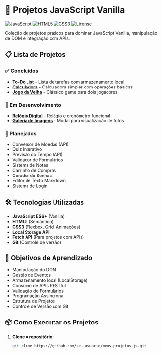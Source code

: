 # 🚀 Projetos JavaScript Vanilla

[![JavaScript](https://img.shields.io/badge/JavaScript-ES6%2B-yellow)](https://developer.mozilla.org/en-US/docs/Web/JavaScript)
[![HTML5](https://img.shields.io/badge/HTML5-E34F26?logo=html5&logoColor=white)](https://developer.mozilla.org/en-US/docs/Web/HTML)
[![CSS3](https://img.shields.io/badge/CSS3-1572B6?logo=css3&logoColor=white)](https://developer.mozilla.org/en-US/docs/Web/CSS)
[![License](https://img.shields.io/badge/License-MIT-blue)](LICENSE)

Coleção de projetos práticos para dominar JavaScript Vanilla, manipulação de DOM e integração com APIs.

## 📋 Lista de Projetos

### ✅ Concluídos
- **[To-Do List](./todo-list/)** - Lista de tarefas com armazenamento local
- **[Calculadora](./calculadora/)** - Calculadora simples com operações básicas
- **[Jogo da Velha](./jogo-da-velha/)** - Clássico game para dois jogadores

### 🚧 Em Desenvolvimento
- **[Relógio Digital](./relogio-digital/)** - Relógio e cronômetro funcional
- **[Galeria de Imagens](./galeria-imagens/)** - Modal para visualização de fotos

### 📌 Planejados
- Conversor de Moedas (API)
- Quiz Interativo
- Previsão do Tempo (API)
- Validador de Formulários
- Sistema de Notas
- Carrinho de Compras
- Gerador de Senhas
- Editor de Texto Markdown
- Sistema de Login

## 🛠 Tecnologias Utilizadas

- **JavaScript ES6+** (Vanilla)
- **HTML5** (Semântico)
- **CSS3** (Flexbox, Grid, Animações)
- **Local Storage API**
- **Fetch API** (Para projetos com APIs)
- **Git** (Controle de versão)

## 🎯 Objetivos de Aprendizado

- Manipulação do DOM
- Gestão de Eventos
- Armazenamento local (LocalStorage)
- Consumo de APIs RESTful
- Validação de Formulários
- Programação Assíncrona
- Estrutura de Projetos
- Controle de Versão com Git

## 📦 Como Executar os Projetos

1. **Clone o repositório**:
   ```bash
   git clone https://github.com/seu-usuario/meus-projetos-js.git